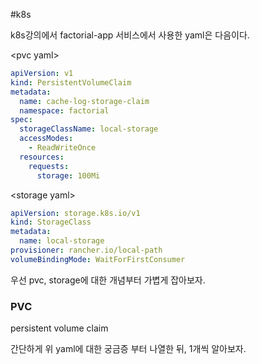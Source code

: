 #k8s 

k8s강의에서 factorial-app 서비스에서 사용한 yaml은 다음이다.

\<pvc yaml>
```yaml
apiVersion: v1  
kind: PersistentVolumeClaim  
metadata:  
  name: cache-log-storage-claim  
  namespace: factorial  
spec:  
  storageClassName: local-storage  
  accessModes:  
    - ReadWriteOnce  
  resources:  
    requests:  
      storage: 100Mi
```

\<storage yaml>
```yaml
apiVersion: storage.k8s.io/v1  
kind: StorageClass  
metadata:  
  name: local-storage  
provisioner: rancher.io/local-path  
volumeBindingMode: WaitForFirstConsumer
```

우선 pvc, storage에 대한 개념부터 가볍게 잡아보자.
### PVC
persistent volume claim

간단하게 위 yaml에 대한 궁금증 부터 나열한 뒤, 1개씩 알아보자.
